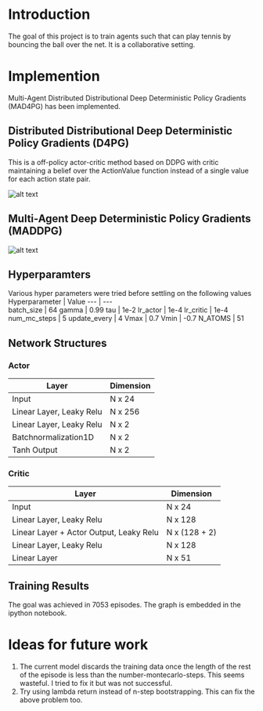 # Introduction
The goal of this project is to train agents such that can play tennis by bouncing the ball over the net. It is a collaborative setting.

# Implemention

Multi-Agent Distributed Distributional Deep Deterministic Policy Gradients (MAD4PG) has been implemented.

## Distributed Distributional Deep Deterministic Policy Gradients (D4PG)

This is a off-policy actor-critic method based on DDPG with critic maintaining a belief over the ActionValue function instead of a single value for each action state pair.

![alt text](https://github.com/d4pg/drnld-p3-mad4pg/blob/master/d4pg.jpg)

## Multi-Agent Deep Deterministic Policy Gradients (MADDPG)

![alt text](https://github.com/d4pg/drnld-p3-mad4pg/blob/master/maddpg.jpg)



## Hyperparamters

Various hyper parameters were tried before settling on the following values
Hyperparameter | Value
--- | ---    
batch_size | 64
gamma | 0.99
tau | 1e-2
lr_actor | 1e-4
lr_critic | 1e-4
num_mc_steps | 5 
update_every | 4
Vmax | 0.7
Vmin | -0.7
N_ATOMS | 51

## Network Structures

### Actor

Layer | Dimension
--- | ---
Input | N x 24
Linear Layer, Leaky Relu | N x 256
Linear Layer, Leaky Relu | N x 2
Batchnormalization1D | N x 2
Tanh Output | N x 2

### Critic

Layer | Dimension
--- | ---
Input | N x 24
Linear Layer, Leaky Relu | N x 128
Linear Layer + Actor Output, Leaky Relu | N x (128 + 2)
Linear Layer, Leaky Relu | N x 128
Linear Layer | N x 51

## Training Results
The goal was achieved in 7053 episodes. The graph is embedded in the ipython notebook.


# Ideas for future work
1. The current model discards the training data once the length of the rest of the episode is less than the number-montecarlo-steps. This seems wasteful. I tried to fix it but was not successful. 
2. Try using lambda return instead of n-step bootstrapping. This can fix the above problem too.
